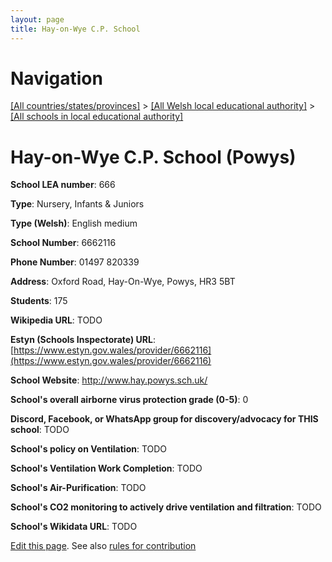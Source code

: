 ```yaml
---
layout: page
title: Hay-on-Wye C.P. School
---
```

# Navigation

[[All countries/states/provinces]](../../..) > [[All Welsh local educational authority]](../..) > [[All schools in local educational authority]](..)

# Hay-on-Wye C.P. School (Powys)

**School LEA number**: 666

**Type**: Nursery, Infants & Juniors

**Type (Welsh)**: English medium

**School Number**: 6662116

**Phone Number**: 01497 820339

**Address**: Oxford Road, Hay-On-Wye, Powys, HR3 5BT

**Students**: 175

**Wikipedia URL**: TODO

**Estyn (Schools Inspectorate) URL**: [https://www.estyn.gov.wales/provider/6662116](https://www.estyn.gov.wales/provider/6662116)

**School Website**: http://www.hay.powys.sch.uk/

**School's overall airborne virus protection grade (0-5)**: 0

**Discord, Facebook, or WhatsApp group for discovery/advocacy for THIS school**: TODO

**School's policy on Ventilation**: TODO

**School's Ventilation Work Completion**: TODO

**School's Air-Purification**: TODO

**School's CO2 monitoring to actively drive ventilation and filtration**: TODO

**School's Wikidata URL**: TODO




[Edit this page](https://github.com/ventilate-schools/Wales/edit/prif/./Powys/Hay-on-Wye_C.P._School.md). See also [rules for contribution](../../../contribution-rules/)